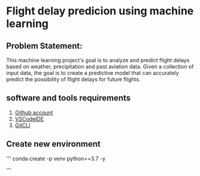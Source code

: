 # Flight delay predicion using machine learning

## Problem Statement:

This machine learning project's goal is to analyze and predict flight delays based on weather, precipitation and past aviation data. Given a collection of input data, the goal is to create a predictive model that can accurately predict the possibility of flight delays for future flights.



## software and tools requirements
1. [Github account](https://github.com)
2. [VSCodeIDE](https://code.visualstudio.com)
3. [GitCLI](https://git-scm.com/book/en/v2/Getting-started-The-command-Line)

## Create new environment
'''
conda create -p venv python==3.7 -y

'''
